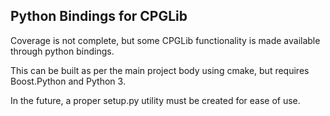 ## Python Bindings for CPGLib

Coverage is not complete, but some CPGLib functionality is made available through python bindings.

This can be built as per the main project body using cmake, but requires Boost.Python and Python 3.

In the future, a proper setup.py utility must be created for ease of use.
